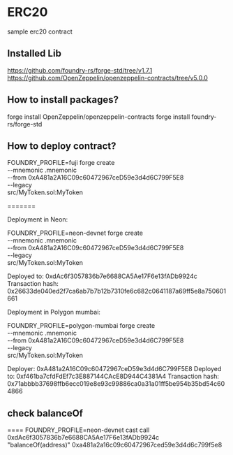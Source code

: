 # ERC20
sample erc20 contract

## Installed Lib
https://github.com/foundry-rs/forge-std/tree/v1.7.1
https://github.com/OpenZeppelin/openzeppelin-contracts/tree/v5.0.0

## How to install packages?
forge install OpenZeppelin/openzeppelin-contracts
forge install foundry-rs/forge-std

## How to deploy contract?
FOUNDRY_PROFILE=fuji forge create \
--mnemonic .mnemonic \
--from 0xA481a2A16C09c60472967ceD59e3d4d6C799F5E8 \
--legacy \
src/MyToken.sol:MyToken

=======

Deployment in Neon:

FOUNDRY_PROFILE=neon-devnet forge create \
--mnemonic .mnemonic \
--from 0xA481a2A16C09c60472967ceD59e3d4d6C799F5E8 \
--legacy \
src/MyToken.sol:MyToken

Deployed to: 0xdAc6f3057836b7e6688CA5Ae17F6e13fADb9924c
Transaction hash: 0x26633de040ed2f7ca6ab7b7b12b7310fe6c682c0641187a69ff5e8a750601661


Deployment in Polygon mumbai:

FOUNDRY_PROFILE=polygon-mumbai forge create \
--mnemonic .mnemonic \
--from 0xA481a2A16C09c60472967ceD59e3d4d6C799F5E8 \
--legacy \
src/MyToken.sol:MyToken

Deployer: 0xA481a2A16C09c60472967ceD59e3d4d6C799F5E8
Deployed to: 0xf461ba7cfdFdEf7c3E887144CAcE8D944C4381A4
Transaction hash: 0x71abbbb37698ffb6ecc019e8e93c99886ca0a31a01ff5be954b35bd54c604866



## check balanceOf
====
FOUNDRY_PROFILE=neon-devnet cast call \
0xdAc6f3057836b7e6688CA5Ae17F6e13fADb9924c \
"balanceOf(address)" 0xa481a2a16c09c60472967ced59e3d4d6c799f5e8
